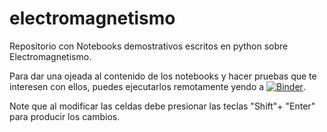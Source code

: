 # electromagnetismo
Repositorio con Notebooks demostrativos escritos en python sobre Electromagnetismo.

Para dar una ojeada al contenido de los notebooks y hacer pruebas que te interesen con ellos, puedes ejecutarlos remotamente yendo a [![Binder](https://mybinder.org/badge.svg)](https://mybinder.org/v2/gh/nataly-nicole/electromagnetismo/master).

Note que al modificar las celdas debe presionar las teclas "Shift"+ "Enter" para producir los cambios.
